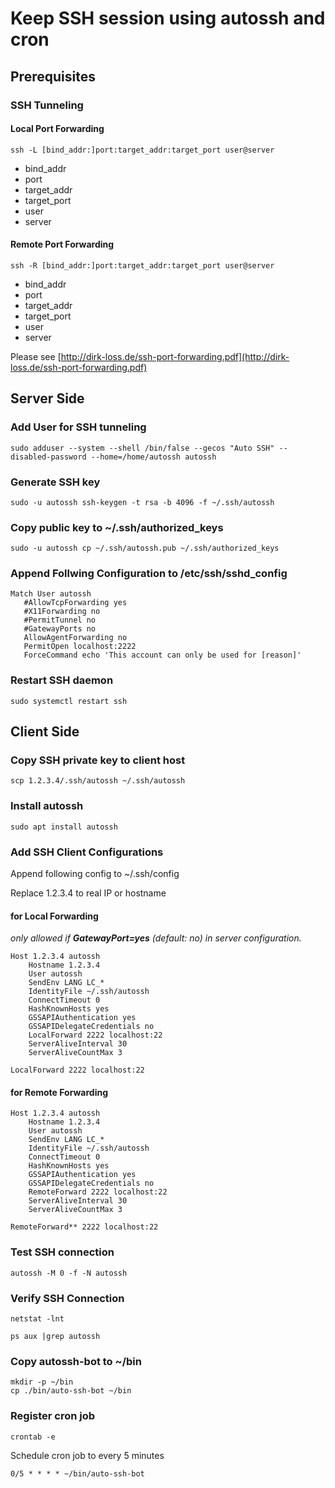 # Keep SSH session using autossh and cron

## Prerequisites

### SSH Tunneling

#### Local Port Forwarding

```
ssh -L [bind_addr:]port:target_addr:target_port user@server
```
* bind_addr
* port
* target_addr
* target_port
* user
* server
#### Remote Port Forwarding

```
ssh -R [bind_addr:]port:target_addr:target_port user@server
```
* bind_addr
* port
* target_addr
* target_port
* user
* server


Please see [http://dirk-loss.de/ssh-port-forwarding.pdf](http://dirk-loss.de/ssh-port-forwarding.pdf)

## Server Side

### Add User for SSH tunneling
```
sudo adduser --system --shell /bin/false --gecos "Auto SSH" --disabled-password --home=/home/autossh autossh
```


### Generate SSH key
```
sudo -u autossh ssh-keygen -t rsa -b 4096 -f ~/.ssh/autossh
```

### Copy public key to ~/.ssh/authorized_keys
```
sudo -u autossh cp ~/.ssh/autossh.pub ~/.ssh/authorized_keys
```

### Append Follwing Configuration to /etc/ssh/sshd_config
```
Match User autossh
   #AllowTcpForwarding yes
   #X11Forwarding no
   #PermitTunnel no
   #GatewayPorts no
   AllowAgentForwarding no
   PermitOpen localhost:2222
   ForceCommand echo 'This account can only be used for [reason]'
```

### Restart SSH daemon
```
sudo systemctl restart ssh
```

## Client Side

### Copy SSH private key to client host

```
scp 1.2.3.4/.ssh/autossh ~/.ssh/autossh
```

### Install autossh
```
sudo apt install autossh
```

### Add SSH Client Configurations

Append following config to ~/.ssh/config

Replace 1.2.3.4 to real IP or hostname

#### for Local Forwarding

*only allowed if **GatewayPort=yes** (default: no) in server configuration.*

```
Host 1.2.3.4 autossh
    Hostname 1.2.3.4
    User autossh
    SendEnv LANG LC_*
    IdentityFile ~/.ssh/autossh
    ConnectTimeout 0
    HashKnownHosts yes
    GSSAPIAuthentication yes
    GSSAPIDelegateCredentials no
    LocalForward 2222 localhost:22
    ServerAliveInterval 30
    ServerAliveCountMax 3
```
```
LocalForward 2222 localhost:22
```

#### for Remote Forwarding

```
Host 1.2.3.4 autossh
    Hostname 1.2.3.4
    User autossh
    SendEnv LANG LC_*
    IdentityFile ~/.ssh/autossh
    ConnectTimeout 0
    HashKnownHosts yes
    GSSAPIAuthentication yes
    GSSAPIDelegateCredentials no
    RemoteForward 2222 localhost:22
    ServerAliveInterval 30
    ServerAliveCountMax 3
```

```
RemoteForward** 2222 localhost:22
```


### Test SSH connection

```
autossh -M 0 -f -N autossh
```

### Verify SSH Connection
```
netstat -lnt
```

```
ps aux |grep autossh
```

### Copy autossh-bot to ~/bin
```
mkdir -p ~/bin
cp ./bin/auto-ssh-bot ~/bin
```


### Register cron job
```
crontab -e
```

Schedule cron job to every 5 minutes


```
0/5 * * * * ~/bin/auto-ssh-bot
```
